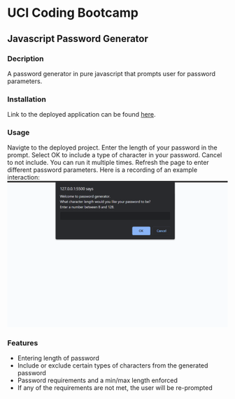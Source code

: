 # UCI Coding Bootcamp
## Javascript Password Generator

### Decription
A password generator in pure javascript that prompts user for password parameters.


### Installation
Link to the deployed application can be found [here](https://google.com "JavaScript Password Generator").

### Usage
Navigte to the deployed project. Enter the length of your password in the prompt. Select OK to include a type of character in your password. Cancel to not include. You can run it multiple times. Refresh the page to enter different password parameters.  Here is a recording of an example interaction: 
![gif of site](./Assets/screen.gif)

### Features
* Entering length of password
* Include or exclude certain types of characters from the generated password
* Password requirements and a min/max length enforced
* If any of the requirements are not met, the user will be re-prompted